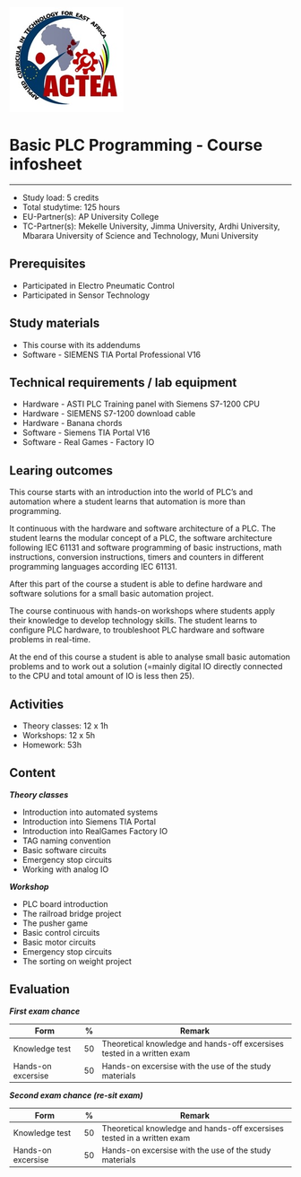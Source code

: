 
![ACTEA_logo](/ACTEA_logo.jpg)

# Basic PLC Programming - Course infosheet
____________________________________________________________
* Study load: 5 credits
* Total studytime: 125 hours
* EU-Partner(s): AP University College
* TC-Partner(s): Mekelle University, Jimma University, Ardhi University, Mbarara University of Science and Technology, Muni University

## Prerequisites
* Participated in Electro Pneumatic Control
* Participated in Sensor Technology

## Study materials
* This course with its addendums
* Software - SIEMENS TIA Portal Professional V16

## Technical requirements / lab equipment
* Hardware - ASTI PLC Training panel with Siemens S7-1200 CPU
* Hardware - SIEMENS S7-1200 download cable
* Hardware - Banana chords
* Software - Siemens TIA Portal V16
* Software - Real Games - Factory IO

## Learing outcomes
This course starts with an introduction into the world of PLC’s and automation
where a student learns that automation is more than programming.

It continuous with the hardware and software architecture of a PLC. The student learns the modular concept of a PLC, the software architecture following IEC 61131 and software programming of basic instructions, math instructions, conversion instructions, timers and counters in different programming languages according IEC 61131.

After this part of the course a student is able to define hardware and software solutions for a small basic automation project.

The course continuous with hands-on workshops where students apply their knowledge to develop technology skills. The student learns to configure PLC hardware, to troubleshoot PLC hardware and software problems in real-time.

At the end of this course a student is able to analyse small basic automation problems and to work out a solution (=mainly digital IO directly connected to the CPU and total amount of IO is less then 25).

## Activities
-   Theory classes: 12 x 1h
-   Workshops: 12 x 5h
-   Homework: 53h

## Content
***Theory classes***
-   Introduction into automated systems
-   Introduction into Siemens TIA Portal
-   Introduction into RealGames Factory IO
-   TAG naming convention
-   Basic software circuits
-   Emergency stop circuits
-   Working with analog IO

***Workshop***
-   PLC board introduction
-   The railroad bridge project
-   The pusher game
-   Basic control circuits
-   Basic motor circuits
-   Emergency stop circuits
-   The sorting on weight project

## Evaluation
***First exam chance***

| Form | % | Remark |
|---|---|---|
| Knowledge test | 50 | Theoretical knowledge and hands-off excersises tested in a written exam |
| Hands-on excersise | 50 | Hands-on excersise with the use of the study materials |

***Second exam chance (re-sit exam)***

| Form | % | Remark |
|---|---|---|
| Knowledge test | 50 | Theoretical knowledge and hands-off excersises tested in a written exam |
| Hands-on excersise | 50 | Hands-on excersise with the use of the study materials |
